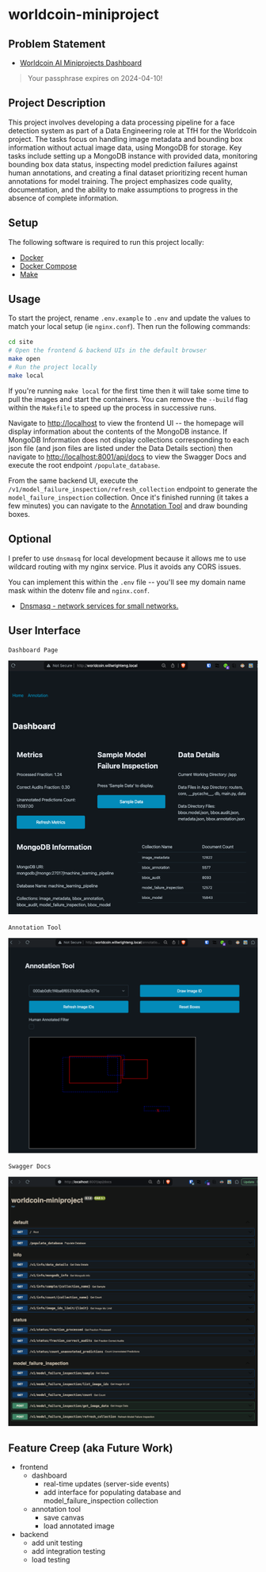 # worldcoin-miniproject

## Problem Statement

- [Worldcoin AI Miniprojects Dashboard](https://dashboard-miniprojects.ml-stage.worldcoin.org/)

> Your passphrase expires on 2024-04-10!

## Project Description

This project involves developing a data processing pipeline for a face detection system as part of a Data Engineering role at TfH for the Worldcoin project. The tasks focus on handling image metadata and bounding box information without actual image data, using MongoDB for storage. Key tasks include setting up a MongoDB instance with provided data, monitoring bounding box data status, inspecting model prediction failures against human annotations, and creating a final dataset prioritizing recent human annotations for model training. The project emphasizes code quality, documentation, and the ability to make assumptions to progress in the absence of complete information.

## Setup

The following software is required to run this project locally:

- [Docker](https://docs.docker.com/engine/install/)
- [Docker Compose](https://docs.docker.com/compose/install/)
- [Make](https://www.gnu.org/software/make/#download)

## Usage

To start the project, rename `.env.example` to `.env` and update the values to match your local setup (ie `nginx.conf`). Then run the following commands:

```bash
cd site
# Open the frontend & backend UIs in the default browser
make open
# Run the project locally
make local
```

If you're running `make local` for the first time then it will take some time to pull the images and start the containers. You can remove the `--build` flag within the `Makefile` to speed up the process in successive runs.

Navigate to [http://localhost](http://localhost) to view the frontend UI -- the homepage will display information about the contents of the MongoDB instance. If MongoDB Information does not display collections corresponding to each json file (and json files are listed under the Data Details section) then navigate to [http://localhost:8001/api/docs](http://localhost:8001/api/docs) to view the Swagger Docs and execute the root endpoint `/populate_database`.

From the same backend UI, execute the `/v1/model_failure_inspection/refresh_collection` endpoint to generate the `model_failure_inspection` collection. Once it's finished running (it takes a few minutes) you can navigate to the [Annotation Tool](http://localhost/annotation.html) and draw bounding boxes.

## Optional

I prefer to use `dnsmasq` for local development because it allows me to use wildcard routing with my nginx service. Plus it avoids any CORS issues.

You can implement this within the `.env` file -- you'll see my domain name mask within the dotenv file and `nginx.conf`.

- [Dnsmasq - network services for small networks.](https://dnsmasq.org/doc.html)

## User Interface

`Dashboard Page`

![dashboard](./docs/dashboard.png)

`Annotation Tool`

![annotation_tool](./docs/annotation-tool.png)

`Swagger Docs`

![swagger_docs](./docs/swagger-docs.png)

## Feature Creep (aka Future Work)

- frontend
  - dashboard
    - real-time updates (server-side events)
    - add interface for populating database and model_failure_inspection collection
  - annotation tool
    - save canvas
    - load annotated image
- backend
  - add unit testing
  - add integration testing
  - load testing
